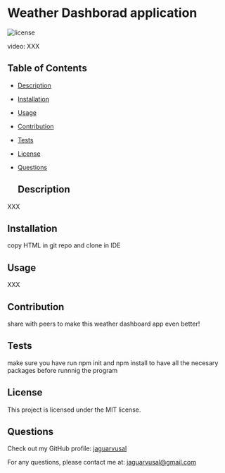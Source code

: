 # Weather Dashborad application

  ![license](https://img.shields.io/badge/license-MIT-blue.svg)

  video: XXX

  ## Table of Contents

- [Description](#description)
- [Installation](#installation)
- [Usage](#usage)
- [Contribution](#contribution)
- [Tests](#tests)
- [License](#license)
- [Questions](#questions)

  ## Description
XXX

  ## Installation

  copy HTML in git repo and clone in IDE

  ## Usage

XXX

  ## Contribution

  share with peers to make this weather dashboard app even better!

  ## Tests

  make sure you have run npm init and npm install to have all the necesary packages before runnnig the program

  ## License

  This project is licensed under the MIT license.

  ## Questions

  Check out my GitHub profile: [jaguarvusal](https://github.com/jaguarvusal)

  For any questions, please contact me at: [jaguarvusal@gmail.com](mailto:#{data.email})

